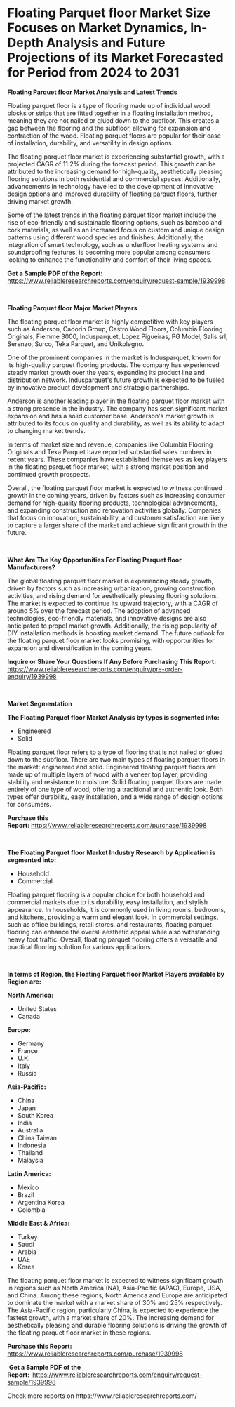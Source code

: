 <p><h1>Floating Parquet floor Market Size Focuses on Market Dynamics, In-Depth Analysis and Future Projections of its Market Forecasted for Period from 2024 to 2031</h1></p><p><strong>Floating Parquet floor Market Analysis and Latest Trends</strong></p>
<p><p>Floating parquet floor is a type of flooring made up of individual wood blocks or strips that are fitted together in a floating installation method, meaning they are not nailed or glued down to the subfloor. This creates a gap between the flooring and the subfloor, allowing for expansion and contraction of the wood. Floating parquet floors are popular for their ease of installation, durability, and versatility in design options.</p><p>The floating parquet floor market is experiencing substantial growth, with a projected CAGR of 11.2% during the forecast period. This growth can be attributed to the increasing demand for high-quality, aesthetically pleasing flooring solutions in both residential and commercial spaces. Additionally, advancements in technology have led to the development of innovative design options and improved durability of floating parquet floors, further driving market growth.</p><p>Some of the latest trends in the floating parquet floor market include the rise of eco-friendly and sustainable flooring options, such as bamboo and cork materials, as well as an increased focus on custom and unique design patterns using different wood species and finishes. Additionally, the integration of smart technology, such as underfloor heating systems and soundproofing features, is becoming more popular among consumers looking to enhance the functionality and comfort of their living spaces.</p></p>
<p><strong>Get a Sample PDF of the Report:&nbsp;</strong> <a href="https://www.reliableresearchreports.com/enquiry/request-sample/1939998">https://www.reliableresearchreports.com/enquiry/request-sample/1939998</a></p>
<p>&nbsp;</p>
<p><strong>Floating Parquet floor Major Market Players</strong></p>
<p><p>The floating parquet floor market is highly competitive with key players such as Anderson, Cadorin Group, Castro Wood Floors, Columbia Flooring Originals, Fiemme 3000, Indusparquet, Lopez Pigueiras, PG Model, Salis srl, Serenzo, Surco, Teka Parquet, and Unikolegno.</p><p>One of the prominent companies in the market is Indusparquet, known for its high-quality parquet flooring products. The company has experienced steady market growth over the years, expanding its product line and distribution network. Indusparquet's future growth is expected to be fueled by innovative product development and strategic partnerships.</p><p>Anderson is another leading player in the floating parquet floor market with a strong presence in the industry. The company has seen significant market expansion and has a solid customer base. Anderson's market growth is attributed to its focus on quality and durability, as well as its ability to adapt to changing market trends.</p><p>In terms of market size and revenue, companies like Columbia Flooring Originals and Teka Parquet have reported substantial sales numbers in recent years. These companies have established themselves as key players in the floating parquet floor market, with a strong market position and continued growth prospects.</p><p>Overall, the floating parquet floor market is expected to witness continued growth in the coming years, driven by factors such as increasing consumer demand for high-quality flooring products, technological advancements, and expanding construction and renovation activities globally. Companies that focus on innovation, sustainability, and customer satisfaction are likely to capture a larger share of the market and achieve significant growth in the future.</p></p>
<p>&nbsp;</p>
<p><strong>What Are The Key Opportunities For Floating Parquet floor Manufacturers?</strong></p>
<p><p>The global floating parquet floor market is experiencing steady growth, driven by factors such as increasing urbanization, growing construction activities, and rising demand for aesthetically pleasing flooring solutions. The market is expected to continue its upward trajectory, with a CAGR of around 5% over the forecast period. The adoption of advanced technologies, eco-friendly materials, and innovative designs are also anticipated to propel market growth. Additionally, the rising popularity of DIY installation methods is boosting market demand. The future outlook for the floating parquet floor market looks promising, with opportunities for expansion and diversification in the coming years.</p></p>
<p><strong>Inquire or Share Your Questions If Any Before Purchasing This Report:</strong> <a href="https://www.reliableresearchreports.com/enquiry/pre-order-enquiry/1939998">https://www.reliableresearchreports.com/enquiry/pre-order-enquiry/1939998</a></p>
<p>&nbsp;</p>
<p><strong>Market Segmentation</strong></p>
<p><strong>The Floating Parquet floor Market Analysis by types is segmented into:</strong></p>
<p><ul><li>Engineered</li><li>Solid</li></ul></p>
<p><p>Floating parquet floor refers to a type of flooring that is not nailed or glued down to the subfloor. There are two main types of floating parquet floors in the market: engineered and solid. Engineered floating parquet floors are made up of multiple layers of wood with a veneer top layer, providing stability and resistance to moisture. Solid floating parquet floors are made entirely of one type of wood, offering a traditional and authentic look. Both types offer durability, easy installation, and a wide range of design options for consumers.</p></p>
<p><strong>Purchase this Report:&nbsp;</strong><a href="https://www.reliableresearchreports.com/purchase/1939998">https://www.reliableresearchreports.com/purchase/1939998</a></p>
<p>&nbsp;</p>
<p><strong>The Floating Parquet floor Market Industry Research by Application is segmented into:</strong></p>
<p><ul><li>Household</li><li>Commercial</li></ul></p>
<p><p>Floating parquet flooring is a popular choice for both household and commercial markets due to its durability, easy installation, and stylish appearance. In households, it is commonly used in living rooms, bedrooms, and kitchens, providing a warm and elegant look. In commercial settings, such as office buildings, retail stores, and restaurants, floating parquet flooring can enhance the overall aesthetic appeal while also withstanding heavy foot traffic. Overall, floating parquet flooring offers a versatile and practical flooring solution for various applications.</p></p>
<p>&nbsp;</p>
<p><strong>In terms of Region, the Floating Parquet floor Market Players available by Region are:</strong></p>
<p>
    <p> <strong> North America: </strong>
        <ul>
            <li>United States</li>
            <li>Canada</li>
        </ul>
        </p> 
    <p> <strong> Europe: </strong>
        <ul>
            <li>Germany</li>
            <li>France</li>
            <li>U.K.</li>
            <li>Italy</li>
            <li>Russia</li>
        </ul>
        </p> 
    <p> <strong> Asia-Pacific: </strong>
        <ul>
            <li>China</li>
            <li>Japan</li>
            <li>South Korea</li>
            <li>India</li>
            <li>Australia</li>
            <li>China Taiwan</li>
            <li>Indonesia</li>
            <li>Thailand</li>
            <li>Malaysia</li>
        </ul>
        </p> 
    <p> <strong> Latin America: </strong>
        <ul>
            <li>Mexico</li>
            <li>Brazil</li>
            <li>Argentina Korea</li>
            <li>Colombia</li>
        </ul>
        </p> 
    <p> <strong> Middle East & Africa: </strong>
        <ul>
            <li>Turkey</li>
            <li>Saudi</li>
            <li>Arabia</li>
            <li>UAE</li>
            <li>Korea</li>
        </ul>
    </p>
    </p>
<p><p>The floating parquet floor market is expected to witness significant growth in regions such as North America (NA), Asia-Pacific (APAC), Europe, USA, and China. Among these regions, North America and Europe are anticipated to dominate the market with a market share of 30% and 25% respectively. The Asia-Pacific region, particularly China, is expected to experience the fastest growth, with a market share of 20%. The increasing demand for aesthetically pleasing and durable flooring solutions is driving the growth of the floating parquet floor market in these regions.</p></p>
<p><strong>Purchase this Report: </strong><a href="https://www.reliableresearchreports.com/purchase/1939998">https://www.reliableresearchreports.com/purchase/1939998</a></p>
<p>&nbsp;<strong>Get a Sample PDF of the Report:&nbsp;&nbsp;</strong><a href="https://www.reliableresearchreports.com/enquiry/request-sample/1939998">https://www.reliableresearchreports.com/enquiry/request-sample/1939998</a></p>
<p><strong></strong></p>
<p>Check more reports on https://www.reliableresearchreports.com/</p>